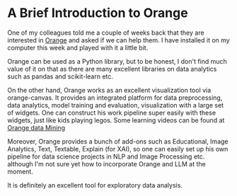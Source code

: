 # A Brief Introduction to Orange

One of my colleagues told me a couple of weeks back that they
are interested in [Orange](https://github.com/biolab/orange3 ) and asked if we can help them. I have installed it on my computer this week 
and played with it a little bit.

Orange can be used as a Python library, but to be honest, I don't find much value of it on that as there are many excellent libraries 
on data analytics such as pandas and scikit-learn etc.

On the other hand, Orange works as an excellent visualization tool via orange-canvas. It provides an integrated platform for data preprocessing,
data analytics, model training and evaluation, visualization with a large set of widgets. One can construct his work pipeline super easily 
with these widgets, just like kids playing legos. Some learning videos can be found at [Orange data Mining]( https://www.youtube.com/playlist?list=PLmNPvQr9Tf-ZSDLwOzxpvY-HrE0yv-8Fy )

Moreover, Orange provides a bunch of add-ons such as Educational, Image Analytics, Text, Textable, Explain (for XAI), so one can easily
set up his own pipeline for data science projects in NLP and Image Processing etc. although I'm not sure yet how to incorporate Orange and LLM at the 
moment.

It is definitely an excellent tool for exploratory data analysis.
